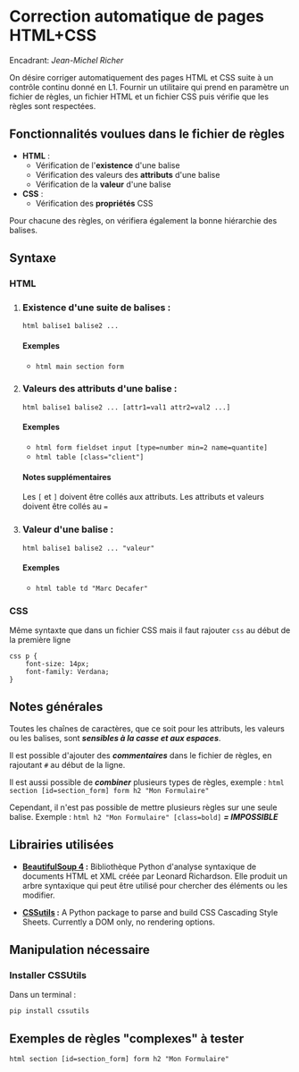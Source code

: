 # Correction automatique de pages HTML+CSS
Encadrant: *Jean-Michel Richer*

On désire corriger automatiquement des pages HTML et CSS suite à un contrôle continu donné en 
L1. Fournir un utilitaire qui prend en paramètre un fichier de règles, un fichier HTML et un fichier CSS puis vérifie que les règles sont respectées.

## Fonctionnalités voulues dans le fichier de règles
-   **HTML** :
    -   Vérification de l'**existence** d'une balise
    -   Vérification des valeurs des **attributs** d'une balise
    -   Vérification de la **valeur** d'une balise
-   **CSS** :
    -   Vérification des **propriétés** CSS

Pour chacune des règles, on vérifiera également la bonne hiérarchie des balises.

## Syntaxe

### HTML

1. ### Existence d'une suite de balises :

    `html balise1 balise2 ...`

    #### Exemples 
    -   `html main section form`

2. ### Valeurs des attributs d'une balise :

    `html balise1 balise2 ... [attr1=val1 attr2=val2 ...]`

    #### Exemples 
    -   `html form fieldset input [type=number min=2 name=quantite]`
    -   `html table [class="client"]`
    
    #### Notes supplémentaires
    Les `[` et `]` doivent être collés aux attributs.
    Les attributs et valeurs doivent être collés au `=`

3. ### Valeur d'une balise :

    `html balise1 balise2 ... "valeur"`

    #### Exemples 
    -   `html table td "Marc Decafer"`

### CSS

Même syntaxte que dans un fichier CSS mais il faut rajouter `css` au début de la première ligne 

    css p {
        font-size: 14px;
        font-family: Verdana;
    }

## Notes générales
Toutes les chaînes de caractères, que ce soit pour les attributs, les valeurs ou les balises, sont ***sensibles à la casse et aux espaces***. 

Il est possible d'ajouter des ***commentaires*** dans le fichier de règles, en rajoutant `#` au début de la ligne.

Il est aussi possible de ***combiner*** plusieurs types de règles, exemple : `html section [id=section_form] form h2 "Mon Formulaire"`

Cependant, il n'est pas possible de mettre plusieurs règles sur une seule balise. Exemple : `html h2 "Mon Formulaire" [class=bold]` ***= IMPOSSIBLE***


## Librairies utilisées

-   **[BeautifulSoup 4](https://www.crummy.com/software/BeautifulSoup/bs4/doc/) :**
        Bibliothèque Python d'analyse syntaxique de documents HTML et XML créée par Leonard Richardson. 
        Elle produit un arbre syntaxique qui peut être utilisé pour chercher des éléments ou les modifier.

-   **[CSSutils](https://cthedot.de/cssutils/) :**
        A Python package to parse and build CSS Cascading Style Sheets. Currently a DOM only, no rendering options.
        
## Manipulation nécessaire

### Installer CSSUtils 

Dans un terminal :

    pip install cssutils

## Exemples de règles "complexes" à tester

    html section [id=section_form] form h2 "Mon Formulaire"
